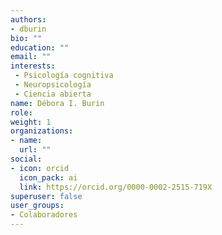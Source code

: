 ```yaml
---
authors:
- dburin
bio: ""
education: ""
email: ""
interests:
 - Psicología cognitiva
 - Neuropsicología
 - Ciencia abierta
name: Débora I. Burin
role:
weight: 1
organizations:
- name: 
  url: ""
social:
- icon: orcid
  icon_pack: ai
  link: https://orcid.org/0000-0002-2515-719X
superuser: false
user_groups:
- Colaboradores
---
```

